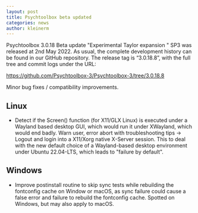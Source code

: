```yaml
---
layout: post
title: Psychtoolbox beta updated
categories: news
author: kleinerm
---
```


Psychtoolbox 3.0.18 Beta update "Experimental Taylor expansion " SP3 was released at 2nd May 2022.
As usual, the complete development history can be found in our GitHub repository.
The release tag is “3.0.18.8”, with the full tree and commit logs under the URL:

<https://github.com/Psychtoolbox-3/Psychtoolbox-3/tree/3.0.18.8>

Minor bug fixes / compatibility improvements.

## Linux

- Detect if the Screen() function (for X11/GLX Linux) is executed under a Wayland based desktop GUI,
which would run it under XWayland, which would end badly. Warn user, error abort with troubleshooting
tips -> Logout and login into a X11/Xorg native X-Server session.
This to deal with the new default choice of a Wayland-based desktop environment under Ubuntu 22.04-LTS,
which leads to "failure by default".

## Windows

- Improve postinstall routine to skip sync tests while rebuilding the fontconfig cache on Window or macOS, as sync failure could cause a false error and failure to rebuild the fontconfig cache. Spotted on Windows, but may also apply to macOS.
